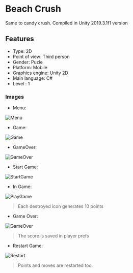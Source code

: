 # Beach Crush
Same to candy crush. Compiled in Unity 2019.3.1f1 version

## Features
- Type: 2D
- Point of view: Third person
- Gender: Puzle
- Platform: Mobile
- Graphics engine: Unity 2D
- Main language: C#
- Level : 1

### Images
- Menu:  

![Menu](https://user-images.githubusercontent.com/42262419/78450907-bb93c280-7647-11ea-93aa-bcd156b2c73a.JPG)
 
- Game:

![Game](https://user-images.githubusercontent.com/42262419/78450926-d403dd00-7647-11ea-9722-1284bf055b9f.JPG)

- GameOver:

![GameOver](https://user-images.githubusercontent.com/42262419/78450929-debe7200-7647-11ea-985a-ae3c6117fdb2.JPG)

- Start Game:

![StartGame](https://user-images.githubusercontent.com/42262419/78450954-f4339c00-7647-11ea-95ab-3b8f573b6a9f.gif)

- In Game:

![PlayGame](https://user-images.githubusercontent.com/42262419/78450965-0b728980-7648-11ea-8edb-7b69e58367f0.gif)
> Each destroyed icon generates 10 points

- Game Over:

![GameOver](https://user-images.githubusercontent.com/42262419/78450984-30ff9300-7648-11ea-86a1-f1eee9f25366.gif)
> The score is saved in player prefs

- Restart Game:

![Restart](https://user-images.githubusercontent.com/42262419/78451005-568c9c80-7648-11ea-9721-8c2134118fce.gif)
> Points and moves are restarted too.
